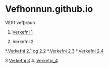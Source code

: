 # Vefhonnun.github.io
VEÞ1 vefþróun

1. [Verkefni 1](Verkefni_1)

2. Verkefni 2

  *.[Verkefni 2.1 og 2.2](Verkefni_2.1)
  *.[Verkefni 2.3](Verkefni_2/verkefni-23)
  *.[Verkefni 2.4](Verkefni_2/verkefni-24)
  
 3.[Verkefni 3](Verkefni_3)
 4. [Verkefni_4](Verkefni_4)

